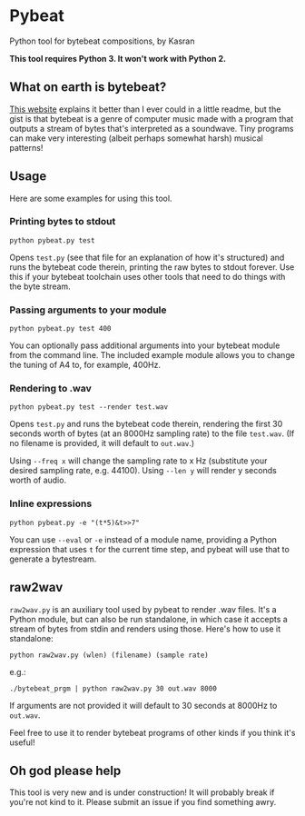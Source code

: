 # Pybeat
Python tool for bytebeat compositions, by Kasran

**This tool requires Python 3. It won't work with Python 2.**


## What on earth is bytebeat?
[This website](http://canonical.org/~kragen/bytebeat/) explains it better than
I ever could in a little readme, but the gist is that bytebeat is a genre of
computer music made with a program that outputs a stream of bytes that's
interpreted as a soundwave. Tiny programs can make very interesting (albeit
perhaps somewhat harsh) musical patterns!


## Usage
Here are some examples for using this tool.

### Printing bytes to stdout
```
python pybeat.py test
```
Opens `test.py` (see that file for an explanation of how it's structured) and
runs the bytebeat code therein, printing the raw bytes to stdout forever. Use
this if your bytebeat toolchain uses other tools that need to do things with
the byte stream.

### Passing arguments to your module
```
python pybeat.py test 400
```
You can optionally pass additional arguments into your bytebeat module from the
command line. The included example module allows you to change the tuning of A4
to, for example, 400Hz.

### Rendering to .wav
```
python pybeat.py test --render test.wav
```
Opens `test.py` and runs the bytebeat code therein, rendering the first 30
seconds worth of bytes (at an 8000Hz sampling rate) to the file `test.wav`. (If
no filename is provided, it will default to `out.wav`.)

Using `--freq x` will change the sampling rate to x Hz (substitute your
desired sampling rate, e.g. 44100). Using `--len y` will render y seconds
worth of audio.

### Inline expressions
```
python pybeat.py -e "(t*5)&t>>7"
```
You can use `--eval` or `-e` instead of a module name, providing a Python
expression that uses `t` for the current time step, and pybeat will use that
to generate a bytestream.


## raw2wav
`raw2wav.py` is an auxiliary tool used by pybeat to render .wav files. It's a
Python module, but can also be run standalone, in which case it accepts a stream
of bytes from stdin and renders using those. Here's how to use it standalone:
```
python raw2wav.py (wlen) (filename) (sample rate)
```
e.g.:
```
./bytebeat_prgm | python raw2wav.py 30 out.wav 8000
```
If arguments are not provided it will default to 30 seconds at 8000Hz to
`out.wav`.

Feel free to use it to render bytebeat programs of other kinds if you think it's
useful!


## Oh god please help
This tool is very new and is under construction! It will probably break if
you're not kind to it. Please submit an issue if you find something awry.
